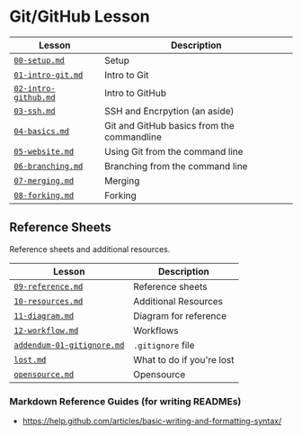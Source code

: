 # Git/GitHub Lesson

Lesson | Description
-------|-------------------
[`00-setup.md`](./00-setup.md) | Setup
[`01-intro-git.md`](./01-intro-git.md) | Intro to Git
[`02-intro-github.md`](./02-intro-github.md) | Intro to GitHub
[`03-ssh.md`](./03-ssh.md) | SSH and Encrpytion (an aside)
[`04-basics.md`](./04-basics.md) | Git and GitHub basics from the commandline
[`05-website.md`](./05-commandline-git.md) | Using Git from the command line
[`06-branching.md`](./06-branching.md) | Branching from the command line
[`07-merging.md`](./07-merging.md) | Merging
[`08-forking.md`](./08-forking.md) | Forking

## Reference Sheets

Reference sheets and additional resources.

Lesson | Description
-------|-------------------
[`09-reference.md`](./09-reference.md) | Reference sheets
[`10-resources.md`](./10-resources.md) | Additional Resources
[`11-diagram.md`](./11-diagram.md) | Diagram for reference
[`12-workflow.md`](./12-workflow.md) | Workflows
[`addendum-01-gitignore.md`](./addendum-01-gitignore.md) | `.gitignore` file
[`lost.md`](./lost.md) | What to do if you're lost
[`opensource.md`](./opensource.md) | Opensource 


### Markdown Reference Guides (for writing READMEs)

* https://help.github.com/articles/basic-writing-and-formatting-syntax/
